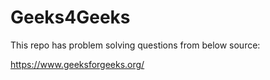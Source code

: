 # Geeks4Geeks

This repo has problem solving questions from below source:

https://www.geeksforgeeks.org/


